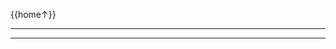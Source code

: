 <link rel="stylesheet" href="{{baseUrl}}/css/programming.css">

<div class="website-content">
<div id="toc">

{{home↑}}
  
</div>
<div id="main">

<include src="../unittesting/text.md" /><hr><hr>

</div>
</div>